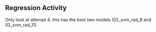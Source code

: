 ## Regression Activity

Only look at attempt 4, this has the best two models (02_svm_rad_8 and 02_svm_rad_11). 


